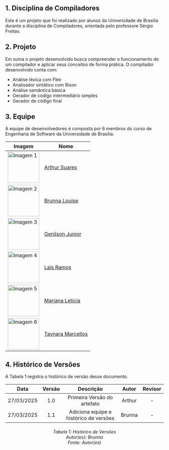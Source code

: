 ## 1. Disciplina de Compiladores 
Este é um projeto que foi realizado por alunos da Universidade de Brasília durante a disciplina de Compiladores, orientada pelo professore Sérgio Freitas.

## 2. Projeto   
Em suma o projeto desenvolvido busca compreender o funcionamento de um compilador e aplicar seus conceitos de forma prática. O compilador desenvolvido conta com:
- Análise léxica com Flex
- Analisador sintático com Bison
- Análise semântica básica
- Gerador de código intermediário simples
- Gerador de código final

## 3. Equipe
A equipe de desenvolvedores é composta por 6 membros do curso de Engenharia de Software da Universidade de Brasília.

| Imagem | Nome | 
| --- | --- | 
| <img src="https://avatars.githubusercontent.com/u/121466324?v=4" alt="Imagem 1" width="100" height="100"/> | [Arthur Suares](https://github.com/arthur-suares) |
| <img src="https://avatars.githubusercontent.com/u/98557500?v=4" alt="Imagem 2" width="100" height="100"/> | [Brunna Louise](https://github.com/brunna-martins) | 
| <img src="https://avatars.githubusercontent.com/u/61212256?v=4" alt="Imagem 3" width="100" height="100"/> | [Genilson Junior](https://github.com/GenilsonJrs) | 
| <img src="https://avatars.githubusercontent.com/u/38669960?v=4" alt="Imagem 4" width="100" height="100"/> | [Laís Ramos](https://github.com/laisramos123) | 
| <img src="https://avatars.githubusercontent.com/u/99679547?v=4" alt="Imagem 5" width="100" height="100"/> | [Mariana Letícia](https://github.com/Marianannn) | 
| <img src="https://avatars.githubusercontent.com/u/54339291?v=4" alt="Imagem 6" width="100" height="100"/> | [Taynara Marcellos](https://github.com/TaynaraCris) | 


## 4. Histórico de Versões

A Tabela 1 registra o histórico de versão desse documento.

|**Data** | **Versão** | **Descrição** | **Autor** | **Revisor** |
|:---: | :---: | :---: | :---: | :---: |
| 27/03/2025 | 1.0 | Primeira Versão do artefato | Arthur | - |
| 27/03/2025 | 1.1 | Adiciona equipe e histórico de versões | Brunna | - |

<h6 align = "center"> Tabela 1: Histórico de Versões
<br> Autor(es): Brunna 
<br>Fonte: Autor(es)</h6>
